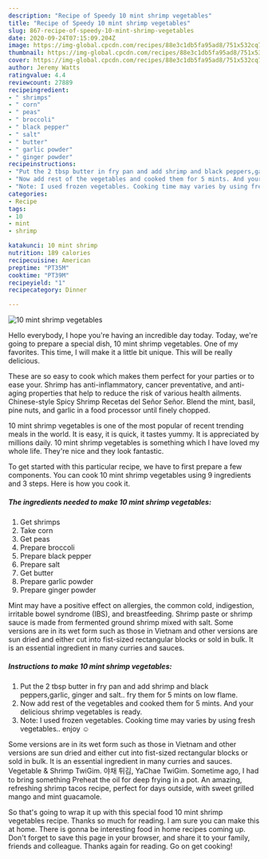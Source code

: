 ```yaml
---
description: "Recipe of Speedy 10 mint shrimp vegetables"
title: "Recipe of Speedy 10 mint shrimp vegetables"
slug: 867-recipe-of-speedy-10-mint-shrimp-vegetables
date: 2020-09-24T07:15:09.204Z
image: https://img-global.cpcdn.com/recipes/88e3c1db5fa95ad8/751x532cq70/10-mint-shrimp-vegetables-recipe-main-photo.jpg
thumbnail: https://img-global.cpcdn.com/recipes/88e3c1db5fa95ad8/751x532cq70/10-mint-shrimp-vegetables-recipe-main-photo.jpg
cover: https://img-global.cpcdn.com/recipes/88e3c1db5fa95ad8/751x532cq70/10-mint-shrimp-vegetables-recipe-main-photo.jpg
author: Jeremy Watts
ratingvalue: 4.4
reviewcount: 27889
recipeingredient:
- " shrimps"
- " corn"
- " peas"
- " broccoli"
- " black pepper"
- " salt"
- " butter"
- " garlic powder"
- " ginger powder"
recipeinstructions:
- "Put the 2 tbsp butter in fry pan and add shrimp and black peppers,garlic, ginger and salt.. fry them for 5 mints on low flame."
- "Now add rest of the vegetables and cooked them for 5 mints. And your delicious shrimp vegetables is ready."
- "Note: I used frozen vegetables. Cooking time may varies by using fresh vegetables.. enjoy ☺️"
categories:
- Recipe
tags:
- 10
- mint
- shrimp

katakunci: 10 mint shrimp 
nutrition: 189 calories
recipecuisine: American
preptime: "PT35M"
cooktime: "PT39M"
recipeyield: "1"
recipecategory: Dinner

---
```



![10 mint shrimp vegetables](https://img-global.cpcdn.com/recipes/88e3c1db5fa95ad8/751x532cq70/10-mint-shrimp-vegetables-recipe-main-photo.jpg)

Hello everybody, I hope you're having an incredible day today. Today, we're going to prepare a special dish, 10 mint shrimp vegetables. One of my favorites. This time, I will make it a little bit unique. This will be really delicious.

These are so easy to cook which makes them perfect for your parties or to ease your. Shrimp has anti-inflammatory, cancer preventative, and anti-aging properties that help to reduce the risk of various health ailments. Chinese-style Spicy Shrimp Recetas del Señor Señor. Blend the mint, basil, pine nuts, and garlic in a food processor until finely chopped.

10 mint shrimp vegetables is one of the most popular of recent trending meals in the world. It is easy, it is quick, it tastes yummy. It is appreciated by millions daily. 10 mint shrimp vegetables is something which I have loved my whole life. They're nice and they look fantastic.


To get started with this particular recipe, we have to first prepare a few components. You can cook 10 mint shrimp vegetables using 9 ingredients and 3 steps. Here is how you cook it.

<!--inarticleads1-->

##### The ingredients needed to make 10 mint shrimp vegetables:

1. Get  shrimps
1. Take  corn
1. Get  peas
1. Prepare  broccoli
1. Prepare  black pepper
1. Prepare  salt
1. Get  butter
1. Prepare  garlic powder
1. Prepare  ginger powder


Mint may have a positive effect on allergies, the common cold, indigestion, irritable bowel syndrome (IBS), and breastfeeding. Shrimp paste or shrimp sauce is made from fermented ground shrimp mixed with salt. Some versions are in its wet form such as those in Vietnam and other versions are sun dried and either cut into fist-sized rectangular blocks or sold in bulk. It is an essential ingredient in many curries and sauces. 

<!--inarticleads2-->

##### Instructions to make 10 mint shrimp vegetables:

1. Put the 2 tbsp butter in fry pan and add shrimp and black peppers,garlic, ginger and salt.. fry them for 5 mints on low flame.
1. Now add rest of the vegetables and cooked them for 5 mints. And your delicious shrimp vegetables is ready.
1. Note: I used frozen vegetables. Cooking time may varies by using fresh vegetables.. enjoy ☺️


Some versions are in its wet form such as those in Vietnam and other versions are sun dried and either cut into fist-sized rectangular blocks or sold in bulk. It is an essential ingredient in many curries and sauces. Vegetable &amp; Shrimp TwiGim. 야채 튀김, YaChae TwiGim. Sometime ago, I had to bring something Preheat the oil for deep frying in a pot. An amazing, refreshing shrimp tacos recipe, perfect for days outside, with sweet grilled mango and mint guacamole. 

So that's going to wrap it up with this special food 10 mint shrimp vegetables recipe. Thanks so much for reading. I am sure you can make this at home. There is gonna be interesting food in home recipes coming up. Don't forget to save this page in your browser, and share it to your family, friends and colleague. Thanks again for reading. Go on get cooking!

